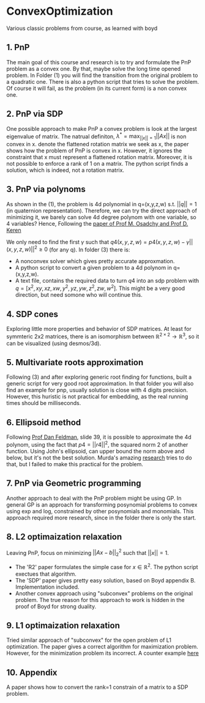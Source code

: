 # ConvexOptimization
Various classic problems from course, as learned with boyd

## 1. PnP
The main goal of this course and research is to try and formulate the PnP problem as a convex one. 
By that, maybe solve the long time opened problem. In Folder (1) you will find the transition from the 
original problem to a quadratic one. There is also a python script that tries to solve the problem. 
Of course it will fail, as the problem (in its current form) is a non convex one.

## 2. PnP via SDP
One possible approach to make PnP a convex problem is look at the largest eigenvalue of matrix. 
The natrual definiton, $\lambda^*=\max_{||x||=1} ||Ax||$
is non convex in x. denote the flattened rotation matrix we seek as x, the paper shows how the problem of PnP is 
convex in x. However, it ignores the constraint that x must represent a flattened rotation matrix. Moreover, it is
not possible to enforce a rank of 1 on a matrix. The python script finds a solution, which is indeed, not a rotation matrix.

## 3. PnP via polynoms
As shown in the (1), the problem is 4d polynomial in q=(x,y,z,w) s.t. $||q||=1$ (in quaternion representation).
Therefore, we can try the direct approach of minimizing it, we barely can solve 4d degree polynom with one variable, so 4 variables?
Hence, Following the [paper of Prof M. Osadchy and Prof D. Keren](https://scholar.google.com/citations?view_op=view_citation&hl=en&user=nZEtlZoAAAAJ&sortby=pubdate&citation_for_view=nZEtlZoAAAAJ:fPk4N6BV_jEC)

We only need to find the first $\gamma$ such that $q4(x,y,z,w)=p4(x,y,z,w)-\gamma||(x,y,z,w)||^2\geq 0$ (for any q).
In folder (3) there is:
- A nonconvex solver which gives pretty accurate approxmation.
- A python script to convert a given problem to a 4d polynom in q=(x,y,z,w).
- A text file, contains the required data to turn $q4$ into an sdp problem with $q=[x^2,xy,xz,xw,y^2,yz,yw,z^2,zw,w^2]$.
This might be a very good direction, but need somone who will continue this.

## 4. SDP cones
Exploring little more properties and behavior of SDP matrices. At least for symmteric 2x2 matrices, there is an isomorphism
between $\mathbb{R}^{2\times 2}\rightarrow \mathbb{R}^3$, so it can be visualized (using desmos/3d).

## 5. Multivariate roots approximation
Following (3) and after exploring generic root finding for functions, built a generic script for very good root approximation. 
In that folder you will also find an example for pnp, usually solution is close with 4 digits precision. 
However, this huristic is not practical for embedding, as the real running times should be milliseconds.

## 6. Ellipsoid method
Following [Prof Dan Feldman](https://simons.berkeley.edu/sites/default/files/docs/9692/provable-learning-real-time-big-data-using-core-sets.pdf), slide 39, it is possible to approximate the 4d polynom, using the fact that $p4=||r4||^2$, the squared norm 2 of another function.
Using John's ellipsoid, can upper bound the norm above and below, but it's not the best solution.
Murda's amazing [research](https://github.com/muradtuk/LzModelCompression) tries to do that, but I failed to make this practical for the problem.

## 7. PnP via Geometric programming
Another approach to deal with the PnP problem might be using GP. In general GP is an approach for
transforming posynomial problems to convex using exp and log, constrained by other posynomials and monomials.
This approach required more research, since in the folder there is only the start.

## 8. L2 optimaization relaxation
Leaving PnP, focus on minimizing $||Ax-b||_2^2$ such that $||x||=1$. 
- The 'R2' paper formulates the simple case for $x\in\mathbb{R}^2$. The python script exectues that algorithm.
- The 'SDP' paper gives pretty easy solution, based on Boyd appendix B. Implementation included.
- Another convex approach using "subconvex" problems on the original problem. The true reason for this approach to work
is hidden in the proof of Boyd for strong duality.

## 9. L1 optimaization relaxation
Tried similar approach of "subconvex" for the open problem of L1 optimization. 
The paper gives a correct algorithm for maximization problem. However, for the minimization problem its incorrect.
A counter example [here](https://www.desmos.com/3d/66d5bc932e)

## 10. Appendix
A paper shows how to convert the rank=1 constrain of a matrix to a SDP problem.



